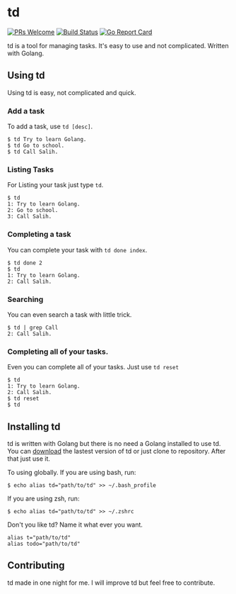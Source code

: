  # td 
 [![PRs Welcome](https://img.shields.io/badge/PRs-welcome-brightgreen.svg?style=flat-square)](http://makeapullrequest.com) [![Build Status](https://travis-ci.org/salihciftci/td.svg?branch=master)](https://travis-ci.org/salihciftci/td) [![Go Report Card](https://goreportcard.com/badge/github.com/salihciftci/td)](https://goreportcard.com/report/github.com/salihciftci/td)

td is a tool for managing tasks. It's easy to use and not complicated. Written with Golang.


## Using td

Using td is easy, not complicated and quick.

### Add a task

To add a task, use `td [desc]`.

```
$ td Try to learn Golang.
$ td Go to school.
$ td Call Salih.
```

### Listing Tasks

For Listing your task just type `td`.

```
$ td
1: Try to learn Golang.
2: Go to school.
3: Call Salih.
```

### Completing a task

You can complete your task with `td done index`.

```
$ td done 2
$ td
1: Try to learn Golang.
2: Call Salih.
```

### Searching

You can even search a task with little trick.

```
$ td | grep Call
2: Call Salih.
```

### Completing all of your tasks.

Even you can complete all of your tasks. Just use `td reset`
```
$ td
1: Try to learn Golang.
2: Call Salih.
$ td reset
$ td

```

## Installing td

td is written with Golang but there is no need a Golang installed to use td. You can [download](https://github.com/salihciftci/td/releases/download/v0.1.0/td) the lastest version of td or just clone to repository. After that just use it.

To using globally.
If you are using bash, run:
```
$ echo alias td="path/to/td" >> ~/.bash_profile
```

If you are using zsh, run:
```
$ echo alias td="path/to/td" >> ~/.zshrc
```

Don't you like td? Name it what ever you want.
```
alias t="path/to/td"
alias todo="path/to/td"
```

## Contributing

td made in one night for me. I will improve td but feel free to contribute.
